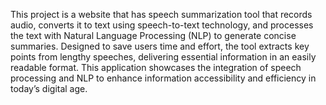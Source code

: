 This project is a website that has  speech summarization tool that records audio, converts it to text using speech-to-text technology, and processes the text with 
Natural Language Processing (NLP) to generate concise summaries. Designed to save users time and effort, the tool extracts key points from lengthy speeches, 
delivering essential information in an easily readable format. This application showcases the integration of speech processing and NLP to enhance information 
accessibility and efficiency in today’s digital age.







